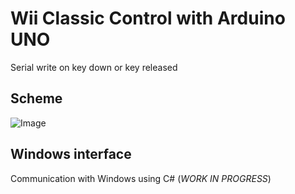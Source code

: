 # Wii Classic Control with Arduino UNO
Serial write on key down or key released
## Scheme
![Image](https://github.com/MickTK/ArduinoClassicControl/blob/main/scheme.png)
## Windows interface
Communication with Windows using C# (_WORK IN PROGRESS_)
